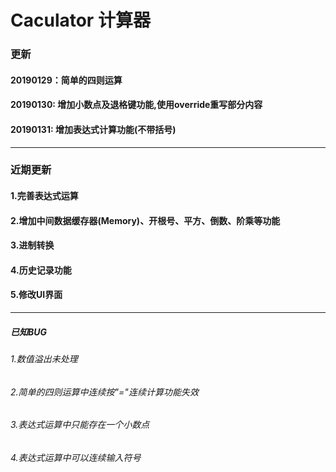 # Caculator 计算器
###	更新	
####	20190129：简单的四则运算
####    20190130: 增加小数点及退格键功能,使用override重写部分内容
####    20190131: 增加表达式计算功能(不带括号)
***
###	近期更新
####	1.完善表达式运算
####	2.增加中间数据缓存器(Memory)、开根号、平方、倒数、阶乘等功能
####	3.进制转换
####	4.历史记录功能
####	5.修改UI界面
***
#####	已知BUG
######	1.数值溢出未处理
######	2.简单的四则运算中连续按"="连续计算功能失效
######	3.表达式运算中只能存在一个小数点
######	4.表达式运算中可以连续输入符号
